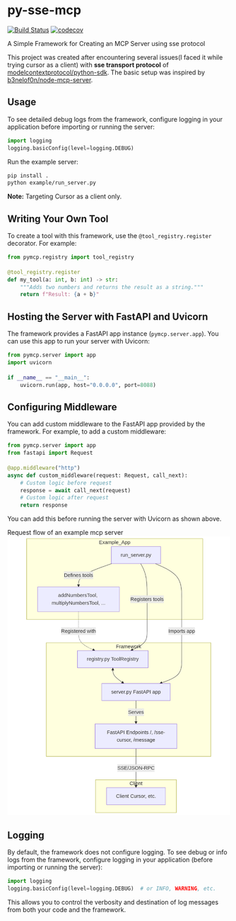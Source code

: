 # py-sse-mcp

[![Build Status](https://github.com/Agent-Hellboy/py-sse-mcp/actions/workflows/python-ci.yml/badge.svg)](https://github.com/Agent-Hellboy/py-sse-mcp/actions/workflows/python-ci.yml)
[![codecov](https://codecov.io/gh/Agent-Hellboy/py-sse-mcp/branch/master/graph/badge.svg)](https://codecov.io/gh/Agent-Hellboy/py-sse-mcp)

A Simple Framework for Creating an MCP Server using sse protocol


This project was created after encountering several issues(I faced it while trying cursor as a client) with **sse transport protocol** of [modelcontextprotocol/python-sdk](https://github.com/modelcontextprotocol/python-sdk). The basic setup was inspired by [b3nelof0n/node-mcp-server](https://github.com/b3nelof0n/node-mcp-server/blob/main/server.js).

## Usage

To see detailed debug logs from the framework, configure logging in your application before importing or running the server:

```python
import logging
logging.basicConfig(level=logging.DEBUG)
```



Run the example server:
   ```bash
   pip install .
   python example/run_server.py
   ```

**Note:** Targeting Cursor as a client only.

## Writing Your Own Tool

To create a tool with this framework, use the `@tool_registry.register` decorator. For example:

```python
from pymcp.registry import tool_registry

@tool_registry.register
def my_tool(a: int, b: int) -> str:
    """Adds two numbers and returns the result as a string."""
    return f"Result: {a + b}"
```

## Hosting the Server with FastAPI and Uvicorn

The framework provides a FastAPI app instance (`pymcp.server.app`). You can use this app to run your server with Uvicorn:

```python
from pymcp.server import app
import uvicorn

if __name__ == "__main__":
    uvicorn.run(app, host="0.0.0.0", port=8088)
```

## Configuring Middleware

You can add custom middleware to the FastAPI app provided by the framework. For example, to add a custom middleware:

```python
from pymcp.server import app
from fastapi import Request

@app.middleware("http")
async def custom_middleware(request: Request, call_next):
    # Custom logic before request
    response = await call_next(request)
    # Custom logic after request
    return response
```

You can add this before running the server with Uvicorn as shown above.

Request flow of an example mcp server 
![mcp](./mcp.png)

## Logging

By default, the framework does not configure logging. To see debug or info logs from the framework, configure logging in your application (before importing or running the server):

```python
import logging
logging.basicConfig(level=logging.DEBUG)  # or INFO, WARNING, etc.
```

This allows you to control the verbosity and destination of log messages from both your code and the framework.




